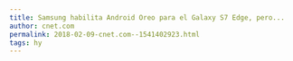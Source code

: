 ```yaml
---
title: Samsung habilita Android Oreo para el Galaxy S7 Edge, pero...
author: cnet.com
permalink: 2018-02-09-cnet.com--1541402923.html
tags: hy
---
```


